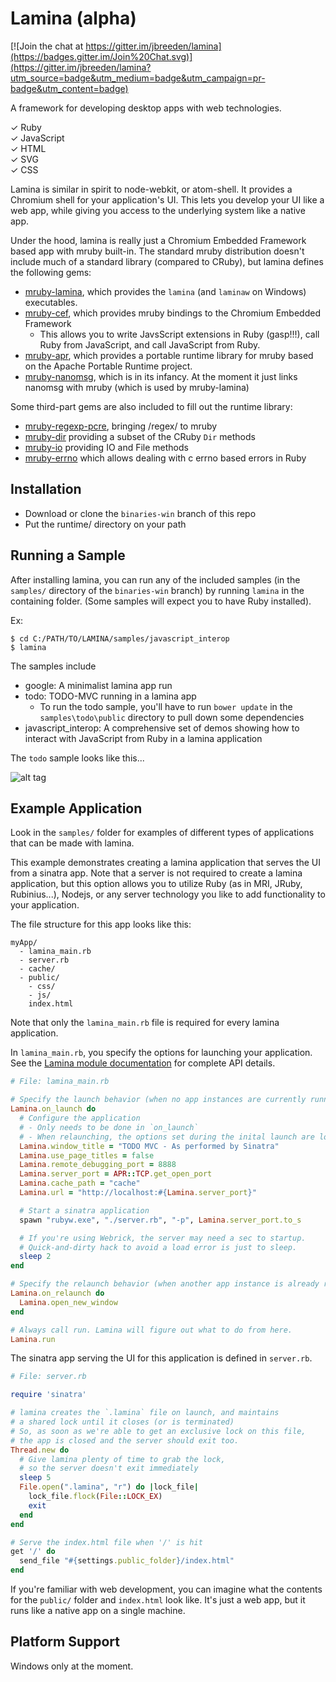 Lamina (alpha)
==============

[![Join the chat at https://gitter.im/jbreeden/lamina](https://badges.gitter.im/Join%20Chat.svg)](https://gitter.im/jbreeden/lamina?utm_source=badge&utm_medium=badge&utm_campaign=pr-badge&utm_content=badge)

A framework for developing desktop apps with web technologies.

&#x2713; Ruby <br/>
&#x2713; JavaScript <br/>
&#x2713; HTML <br/>
&#x2713; SVG <br/>
&#x2713; CSS <br/>

Lamina is similar in spirit to node-webkit, or atom-shell. It provides a Chromium shell for your
application's UI. This lets you develop your UI like a web app, while giving you access to the underlying
system like a native app.

Under the hood, lamina is really just a Chromium Embedded Framework based app with mruby built-in. The standard mruby distribution doesn't include much of a standard library (compared to CRuby), but lamina defines the following gems:

- [mruby-lamina](https://github.com/jbreeden/mruby-lamina), which provides the `lamina` (and `laminaw` on Windows) executables.
- [mruby-cef](https://github.com/jbreeden/mruby-cef), which provides mruby bindings to the Chromium Embedded Framework
  + This allows you to write JavsScript extensions in Ruby (gasp!!!), call Ruby from JavaScript, and call JavaScript from Ruby.
- [mruby-apr](https://github.com/jbreeden/mruby-apr), which provides a portable runtime library for mruby based on the Apache Portable Runtime project.
- [mruby-nanomsg](https://github.com/jbreeden/mruby-nanomsg), which is in its infancy. At the moment it just links nanomsg with mruby (which is used by mruby-lamina)

Some third-part gems are also included to fill out the runtime library:

- [mruby-regexp-pcre](http://github.com/iij/mruby-regexp-pcre), bringing /regex/ to mruby
- [mruby-dir](http://github.com/iij/mruby-dir) providing a subset of the CRuby `Dir` methods
- [mruby-io](http://github.com/iij/mruby-io) providing IO and File methods
- [mruby-errno](http://github.com/iij/mruby-errno) which allows dealing with c errno based errors in Ruby

Installation
------------

- Download or clone the `binaries-win` branch of this repo
- Put the runtime/ directory on your path

Running a Sample
----------------

After installing lamina, you can run any of the included samples (in the `samples/` directory of the `binaries-win` branch)
by running `lamina` in the containing folder. (Some samples will expect you to have Ruby installed).

Ex:

```shell
$ cd C:/PATH/TO/LAMINA/samples/javascript_interop
$ lamina
```

The samples include

- google: A minimalist lamina app run
- todo: TODO-MVC running in a lamina app
  + To run the todo sample, you'll have to run `bower update` in
    the `samples\todo\public` directory to pull down some dependencies
- javascript_interop: A comprehensive set of demos showing how to interact with JavaScript from Ruby
  in a lamina application

The `todo` sample looks like this...

![alt tag](https://raw.githubusercontent.com/jbreeden/rb-chrome/master/images/sample.png)

Example Application
-------------------

Look in the `samples/` folder for examples of different types of applications that can be made with lamina.

This example demonstrates creating a lamina application that serves the UI from a sinatra app. Note that a server is not required
to create a lamina application, but this option allows you to utilize Ruby (as in MRI, JRuby, Rubinius...), Nodejs, or any server technology
you like to add functionality to your application.

The file structure for this app looks like this:

```
myApp/
  - lamina_main.rb
  - server.rb
  - cache/
  - public/
    - css/
    - js/
    index.html
```

Note that only the `lamina_main.rb` file is required for every lamina application.

In `lamina_main.rb`, you specify the options for launching your application. See the
[Lamina module documentation](https://github.com/jbreeden/mruby-lamina/blob/master/doc/mrblib/lamina.md) for complete API details.

```Ruby
# File: lamina_main.rb

# Specify the launch behavior (when no app instances are currently running)
Lamina.on_launch do
  # Configure the application
  # - Only needs to be done in `on_launch`
  # - When relaunching, the options set during the inital launch are loaded.
  Lamina.window_title = "TODO MVC - As performed by Sinatra"
  Lamina.use_page_titles = false
  Lamina.remote_debugging_port = 8888
  Lamina.server_port = APR::TCP.get_open_port
  Lamina.cache_path = "cache"
  Lamina.url = "http://localhost:#{Lamina.server_port}"

  # Start a sinatra application
  spawn "rubyw.exe", "./server.rb", "-p", Lamina.server_port.to_s

  # If you're using Webrick, the server may need a sec to startup.
  # Quick-and-dirty hack to avoid a load error is just to sleep.
  sleep 2
end

# Specify the relaunch behavior (when another app instance is already running)
Lamina.on_relaunch do
  Lamina.open_new_window
end

# Always call run. Lamina will figure out what to do from here.
Lamina.run

```

The sinatra app serving the UI for this application is defined in `server.rb`.

```Ruby
# File: server.rb

require 'sinatra'

# lamina creates the `.lamina` file on launch, and maintains
# a shared lock until it closes (or is terminated)
# So, as soon as we're able to get an exclusive lock on this file,
# the app is closed and the server should exit too.
Thread.new do
  # Give lamina plenty of time to grab the lock,
  # so the server doesn't exit immediately
  sleep 5
  File.open(".lamina", "r") do |lock_file|
    lock_file.flock(File::LOCK_EX)
    exit
  end
end

# Serve the index.html file when '/' is hit
get '/' do
  send_file "#{settings.public_folder}/index.html"
end

```

If you're familiar with web development, you can imagine what the contents for the `public/` folder and `index.html` look like.
It's just a web app, but it runs like a native app on a single machine.

Platform Support
----------------

Windows only at the moment.
